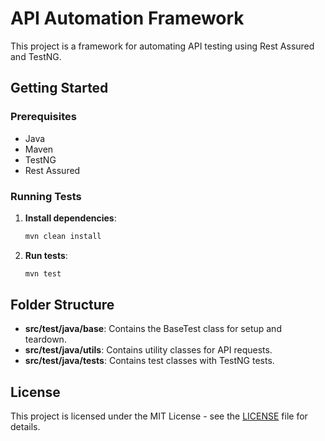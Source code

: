 # API Automation Framework

This project is a framework for automating API testing using Rest Assured and TestNG.

## Getting Started

### Prerequisites

- Java
- Maven
- TestNG
- Rest Assured

### Running Tests

1. **Install dependencies**:
    ```bash
    mvn clean install
    ```

2. **Run tests**:
    ```bash
    mvn test
    ```

## Folder Structure

- **src/test/java/base**: Contains the BaseTest class for setup and teardown.
- **src/test/java/utils**: Contains utility classes for API requests.
- **src/test/java/tests**: Contains test classes with TestNG tests.

## License

This project is licensed under the MIT License - see the [LICENSE](LICENSE) file for details.
